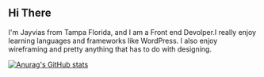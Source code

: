 ## Hi There

I'm Jayvias from Tampa Florida, and I am a Front end Devolper.I really enjoy learning languages and frameworks like WordPress. I also enjoy wireframing and pretty anything that has to do with designing.

[![Anurag's GitHub stats](https://github-readme-stats.vercel.app/api?username=Snookiwantsmooshsmoosh)](https://github.com/anuraghazra/github-readme-stats)
